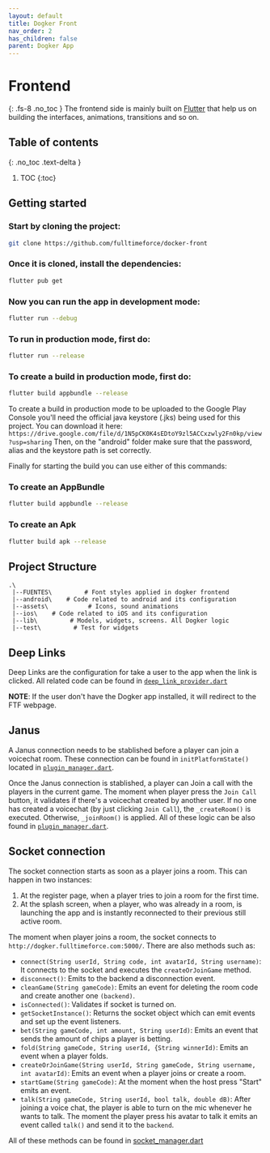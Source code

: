 ```yaml
---
layout: default
title: Dogker Front
nav_order: 2
has_children: false
parent: Dogker App
---
```


# Frontend
{: .fs-8 .no_toc }
The frontend side is mainly built on [Flutter](https://flutter.dev/docs) that help us on building the interfaces, animations, transitions and so on.

## Table of contents
{: .no_toc .text-delta }

1. TOC
{:toc}

## Getting started

### Start by cloning the project:

```bash
git clone https://github.com/fulltimeforce/docker-front
```

### Once it is cloned, install the dependencies:

```bash
flutter pub get
```

### Now you can run the app in development mode:

```bash
flutter run --debug
``` 

### To run in production mode, first do:

```bash
flutter run --release
```

### To create a build in production mode, first do:
```bash
flutter build appbundle --release
```

To create a build in production mode to be uploaded to the Google Play Console you'll need the official java keystore (.jks) being used for this project. You can download it here: `https://drive.google.com/file/d/1N5pCK0K4sEDtoY9zl5ACCxzwly2Fn0kp/view?usp=sharing`
Then, on the "android" folder make sure that the password, alias and the keystore path is set correctly.

Finally for starting the build you can use either of this commands:
### To create an AppBundle
```bash
flutter build appbundle --release
```

### To create an Apk
```bash
flutter build apk --release
```

## Project Structure
```
.\
 |--FUENTES\         # Font styles applied in dogker frontend
 |--android\    # Code related to android and its configuration 
 |--assets\           # Icons, sound animations
 |--ios\    # Code related to iOS and its configuration
 |--lib\         # Models, widgets, screens. All Dogker logic
 |--test\         # Test for widgets
```

## Deep Links
Deep Links are the configuration for take a user to the app when the link is clicked. All related code can be found in [`deep_link_provider.dart`](https://github.com/fulltimeforce/docker-mobile/blob/master/lib/providers/deep_link_provider.dart)

**NOTE**: If the user don't have the Dogker app installed, it will redirect to the FTF webpage.

## Janus
A Janus connection needs to be stablished before a player can join a voicechat room. These connection can be found in `initPlatformState()` located in [`plugin_manager.dart`](https://github.com/fulltimeforce/docker-mobile/blob/master/lib/util/plugin_manager.dart). 

Once the Janus connection is stablished, a player can Join a call with the players in the current game. The moment when player press the `Join Call` button, it validates if there's a voicechat created by another user. If no one has created a voicechat (by just clicking `Join Call`), the `_createRoom()` is executed. Otherwise, `_joinRoom()` is applied. All of these logic can be also found in [`plugin_manager.dart`](https://github.com/fulltimeforce/docker-mobile/blob/master/lib/util/plugin_manager.dart).

## Socket connection
The socket connection starts as soon as a player joins a room. This can happen in two instances:

1. At the register page, when a player tries to join a room for the first time.
2. At the splash screen, when a player, who was already in a room, is launching the app and is instantly reconnected to their previous still active room.

The moment when player joins a room, the socket connects to `http://dogker.fulltimeforce.com:5000/`. There are also methods such as:
- `connect(String userId, String code, int avatarId, String username)`: It connects to the socket and executes the `createOrJoinGame` method.
- `disconnect()`: Emits to the backend a disconnection event.
- `cleanGame(String gameCode)`: Emits an event for deleting the room code and create another one `(backend)`.
- `isConnected()`: Validates if socket is turned on.
- `getSocketInstance()`: Returns the socket object which can emit events and set up the event listeners.
- `bet(String gameCode, int amount, String userId)`: Emits an event that sends the amount of chips a player is betting.
- `fold(String gameCode, String userId, {String winnerId)`: Emits an event when a player folds.
- `createOrJoinGame(String userId, String gameCode, String username, int avatarId)`: Emits an event when a player joins or create a room.
- `startGame(String gameCode)`: At the moment when the host press "Start" emits an event.
- `talk(String gameCode, String userId, bool talk, double dB)`: After joining a voice chat, the player is able to turn on the mic whenever he wants to talk. The moment the player press his avatar to talk it emits an event called `talk()` and send it to the `backend`.

All of these methods can be found in [socket_manager.dart](https://github.com/fulltimeforce/docker-mobile/blob/master/lib/models/socket_manager.dart)